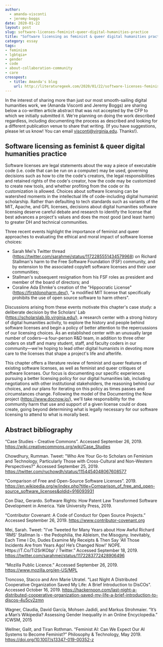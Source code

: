 ```yaml
---
author:
  - amanda-visconti
  - jeremy-boggs
date: 2020-01-22
layout: post
slug: software-licenses-feminist-queer-digital-humanities-practice
title: "Software licensing as feminist & queer digital humanities practice"
category: essay
tags:
- feminism
- lgbtqia+
- gender
- code
- about-collaboration-community
- care
crosspost:
  - title: Amanda's blog
    url: http://literaturegeek.com/2020/01/22/software-licenses-feminist-queer-digital-humanities-practice
---
```

In the interest of sharing more than just our most smooth-sailing digital humanities work, we (Amanda Visconti and Jeremy Boggs) are sharing below a co-written article abstract that was not accepted by the CFP to which we initially submitted it. We're planning on doing the work described regardless, including documenting the process as described and looking for a different publication venue to share that writing. (If you have suggestions, please let us know! You can email visconti@virginia.edu. Thanks!).

## Software licensing as feminist & queer digital humanities practice
Software licenses are legal statements about the way a piece of executable code (i.e. code that can be run on a computer) may be used, governing decisions such as how to cite the code's creators, the legal responsibilities and retained rights of the code's creator, how the code may be customized to create new tools, and whether profiting from the code or its customization is allowed. Choices about software licensing can be watershed moments in the intellectual life of code-including digital humanist scholarship. Rather than defaulting to tech standards such as variants of the MIT, Apache, and GPL licenses, decisions about digital humanities software licensing deserve careful debate and research to identify the license that best advances a project's values and does the most good (and least harm) to greater DH and technical communities.

Three recent events highlight the importance of feminist and queer approaches to evaluating the ethical and moral impact of software license choices:  
* Sarah Mei's Twitter thread (<https://twitter.com/sarahmei/status/1172285551434579968>) on Richard Stallman's harm to the Free Software Foundation (FSF) community, and by extension to the associated copyleft software licenses and their user communities;  
* Stallman's subsequent resignation from his FSF roles as president and member of the board of directors; and   
* Coraline Ada Ehmke's creation of the "Hippocratic License" (<https://firstdonoharm.dev/>), "a modified MIT license that specifically prohibits the use of open source software to harm others".  

Discussions arising from these events motivate this chapter's case study: a deliberate decision by the Scholars' Lab (<https://scholarslab.lib.virginia.edu/>), a research center with a strong history of digital humanities activity, to explore the history and people behind software licenses and begin a policy of better attention to the repercussions of our licensing choices. As an established center with an unusually large number of coders—a four-person R&D team, in addition to three other coders on staff and many student, staff, and faculty coders in our community—we're hoping to lead other digital humanists in devoting more care to the licenses that shape a project's life and afterlife.

This chapter offers a literature review of feminist and queer features of existing software licenses, as well as feminist and queer critiques of software licenses. Our focus is documenting our specific experiences pursuing a better licensing policy for our digital humanities lab, including negotiations with other institutional stakeholders, the reasoning behind our choices, and our plans for iterating on this policy as times passes and circumstances change. Following the model of the Documenting the Now project (<https://www.docnow.io/>), we'll take responsibility for the community harm that use and support of a given license could or does create, going beyond determining what is legally necessary for our software licensing to attend to what is morally best.

## Abstract bibliography
“Case Studies - Creative Commons”. Accessed September 26, 2019. https://wiki.creativecommons.org/wiki/Case_Studies

Chowdhury, Rumman. Tweet: "Who Are Your Go-to Scholars on Feminism and Technology, 	Particularly Those with Cross-Cultural and Non-Western Perspectives?" Accessed September 25, 2019. https://twitter.com/ruchowdh/status/1154454048067608577

"Comparison of Free and Open-Source Software Licenses”. 2019. https://en.wikipedia.org/w/index.php?title=Comparison_of_free_and_open-source_software_licenses&oldid=916093931

Con Diaz, Gerardo. Software Rights: How Patent Law Transformed Software Development in America. Yale University Press, 2019.

“Contributor Covenant: A Code of Conduct for Open Source Projects.” Accessed September 26, 2019. https://www.contributor-covenant.org

Mei, Sarah. Tweet: "I’ve Tweeted for Many Years about How Awful Richard 'RMS' Stallman Is - the Pedophilia, the Ableism, the Misogyny. Inevitably, Each Time I Do, Dudes Examine My Receipts &amp; Then Say 'All Those Incidents Are from Years Ago! He’s Changed Now!' NOPE. Https://T.Co/Ti2SrlKObp’ / Twitter.” Accessed September 18, 2019. https://twitter.com/sarahmei/status/1172283772428906496

“Mozilla Public Licence.” Accessed September 26, 2019. https://www.mozilla.org/en-US/MPL

Troncoso, Stacco and Ann Marie Utratel. "Last Night A Distributed Cooperative Organization Saved My Life: A Brief Introduction to DisCOs". Accessed October 16, 2019. https://hackernoon.com/last-night-a-distributed-cooperative-organization-saved-my-life-a-brief-introduction-to-discos-4u5cv2zmn

Wagner, Claudia, David García, Mohsen Jadidi, and Markus Strohmaier. “It’s a Man’s Wikipedia? Assessing Gender Inequality in an Online Encyclopedia.” ICWSM, 2015

Wellner, Galit, and Tiran Rothman. “Feminist AI: Can We Expect Our AI Systems to Become Feminist?” Philosophy & Technology, May 2019. https://doi.org/10.1007/s13347-019-00352-z
